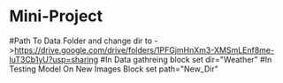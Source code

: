 # Mini-Project
#Path To Data Folder and change dir to  ->https://drive.google.com/drive/folders/1PFGjmHnXm3-XMSmLEnf8me-luT3Cb1yU?usp=sharing
#In Data gathreing block set  dir="Weather"
#In Testing Model On New Images Block set path="New_Dir"
